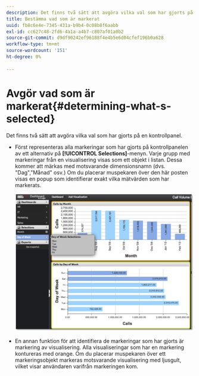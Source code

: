 ```yaml
---
description: Det finns två sätt att avgöra vilka val som har gjorts på en kontrollpanel.
title: Bestämma vad som är markerat
uuid: fb8c6e4e-7345-431a-b9b4-0c08b8f6aabb
exl-id: cc627c48-2fd6-4a1a-a4b7-c807af01a0b2
source-git-commit: d9df90242ef96188f4e4b5e6d04cfef196b0a628
workflow-type: tm+mt
source-wordcount: '151'
ht-degree: 0%

---
```


# Avgör vad som är markerat{#determining-what-s-selected}

Det finns två sätt att avgöra vilka val som har gjorts på en kontrollpanel.

* Först representeras alla markeringar som har gjorts på kontrollpanelen av ett alternativ på **[!UICONTROL Selections]**-menyn. Varje grupp med markeringar från en visualisering visas som ett objekt i listan. Dessa kommer att märkas med motsvarande dimensionsnamn (dvs. &quot;Dag&quot;,&quot;Månad&quot; osv.) Om du placerar muspekaren över den här posten visas en popup som identifierar exakt vilka mätvärden som har markerats.

   ![](assets/selection_identify.png)

* En annan funktion för att identifiera de markeringar som har gjorts är markering av visualisering. Alla visualiseringar som har en markering kontureras med orange. Om du placerar muspekaren över ett markeringsobjekt markeras motsvarande visualisering med ljusgult, vilket visar användaren varifrån markeringen kom.
